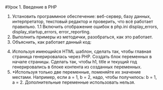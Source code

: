 #Урок 1. Введение в PHP

1. Установить программное обеспечение: веб-сервер, базу данных, интерпретатор, текстовый редактор и проверить, что всё работает правильно.
1.1 Включить отображение ошибок в php.ini display_errors, display_startup_errors, error_reporting.
2. Выполнить примеры из методички, разобраться, как это работает.
3. Объяснить, как работает данный код:
<?php
    $a = 5;
    $b = '05';
    var_dump($a == $b);         // Почему true?
    var_dump((int)'012345');     // Почему 12345?
    var_dump((float)123.0 === (int)123.0); // Почему false?
    var_dump((int)0 === (int)'hello, world'); // Почему true?
?>
4. Используя имеющийся HTML шаблон, сделать так, чтобы главная страница генерировалась через PHP. Создать блок переменных в начале страницы. Сделать так, чтобы h1, title и текущий год генерировались в блоке контента из созданных переменных.
5. *Используя только две переменные, поменяйте их значение местами. Например, если a = 1, b = 2, надо, чтобы получилось: b = 1, a = 2. Дополнительные переменные использовать нельзя.
